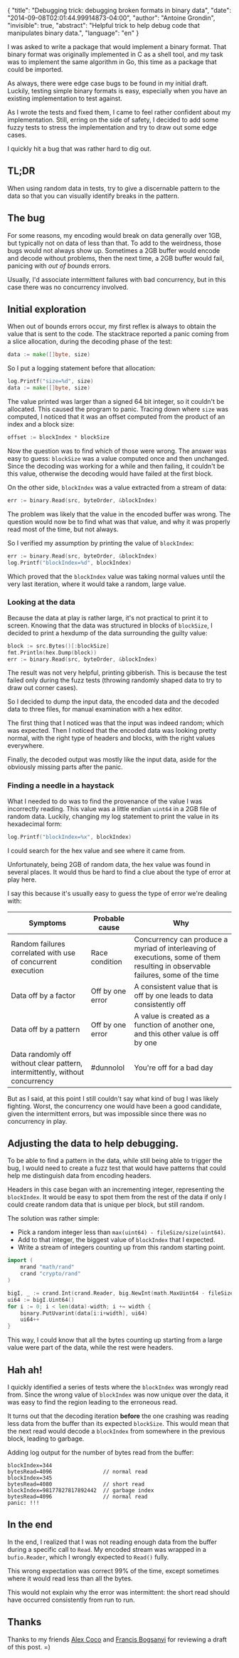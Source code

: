 {
   "title": "Debugging trick: debugging broken formats in binary data",
   "date": "2014-09-08T02:01:44.99914873-04:00",
   "author": "Antoine Grondin",
   "invisible": true,
   "abstract": "Helpful trick to help debug code that manipulates binary data.",
   "language": "en"
}

I was asked to write a package that would implement a binary format. That binary format
was originally implemented in C as a shell tool, and my task was to implement the
same algorithm in Go, this time as a package that could be imported.

As always, there were edge case bugs to be found in my initial draft.
Luckily, testing simple binary formats is easy, especially when you have an existing
implementation to test against.

As I wrote the tests and fixed them, I came to feel rather confident about my
implementation. Still, erring on the side of safety, I decided to add some
fuzzy tests to stress the implementation and try to draw out some edge cases.

I quickly hit a bug that was rather hard to dig out.

## TL;DR

When using random data in tests, try to give a discernable pattern to the data
so that you can visually identify breaks in the pattern.

## The bug

For some reasons, my encoding would break on data generally over 1GB,
but typically not on data of less than that. To add to the weirdness, those bugs
would not always show up. Sometimes a 2GB buffer would encode and decode
without problems, then the next time, a 2GB buffer would fail, panicing
with _out of bounds_ errors.

Usually, I'd associate intermittent failures with bad concurrency, but in this
case there was no concurrency involved.

## Initial exploration

When out of bounds errors occur, my first reflex is always to obtain the value
that is sent to the code. The stacktrace reported a panic coming from a slice
allocation, during the decoding phase of the test:

```go
data := make([]byte, size)
```

So I put a logging statement before that allocation:

```go
log.Printf("size=%d", size)
data := make([]byte, size)
```

The value printed was larger than a signed 64 bit integer, so it couldn't be
allocated. This caused the program to panic. Tracing down where `size` was computed,
I noticed that it was an offset computed from the product of an index and a
block size:

```go
offset := blockIndex * blockSize
```

Now the question was to find which of those were wrong. The answer was easy
to guess: `blockSize` was a value computed once and then unchanged. Since
the decoding was working for a while and then failing, it couldn't be this
value, otherwise the decoding would have failed at the first block.

On the other side, `blockIndex` was a value extracted from a stream of data:

```go
err := binary.Read(src, byteOrder, &blockIndex)
```

The problem was likely that the value in the encoded buffer was wrong.
The question would now be to find what was that value, and why it was properly
read most of the time, but not always.

So I verified my assumption by printing the value of `blockIndex`:

```go
err := binary.Read(src, byteOrder, &blockIndex)
log.Printf("blockIndex=%d", blockIndex)
```

Which proved that the `blockIndex` value was taking normal values until the
very last iteration, where it would take a random, large value.

### Looking at the data

Because the data at play is rather large, it's not practical to print it to
screen. Knowing that the data was structured in blocks of `blockSize`, I decided
to print a hexdump of the data surrounding the guilty value:

```go
block := src.Bytes()[:blockSize]
fmt.Println(hex.Dump(block))
err := binary.Read(src, byteOrder, &blockIndex)
```

The result was not very helpful, printing gibberish. This is because
the test failed only during the fuzz tests (throwing randomly shaped
data to try to draw out corner cases).

So I decided to dump the input data, the encoded data and the decoded data
to three files, for manual examination with a hex editor.

The first thing that I noticed was that the input was indeed random; which
was expected. Then I noticed that the encoded data was looking pretty normal,
with the right type of headers and blocks, with the right values everywhere.

Finally, the decoded output was mostly like the input data, aside for the
obviously missing parts after the panic.

### Finding a needle in a haystack

What I needed to do was to find the provenance of the value I was
incorrectly reading. This value was a little endian `uint64` in a 2GB
file of random data. Luckily, changing my log statement to print the
value in its hexadecimal form:

```go
log.Printf("blockIndex=%x", blockIndex)
```

I could search for the hex value and see where it came from.

Unfortunately, being 2GB of random data, the hex value was found
in several places. It would thus be hard to find a clue about the
type of error at play here.

I say this because it's usually easy to guess the type of error we're dealing
with:

<table>
<thead>
<tr>
    <th>Symptoms</th>
    <th>Probable cause</th>
    <th>Why</th>
</tr>
</thead>
<tbody>
<tr>
    <td>Random failures correlated with use of concurrent execution</td>
    <td>Race condition</td>
    <td>Concurrency can produce a myriad of interleaving of executions, some of them resulting in observable failures, some of the time</td>
</tr>
<tr>
    <td>Data off by a factor</td>
    <td>Off by one error</td>
    <td>A consistent value that is off by one leads to data consistently off</td>
</tr>

<tr>
    <td>Data off by a pattern</td>
    <td>Off by one error</td>
    <td>A value is created as a function of another one, and this other value is off by one</td>
</tr>
<tr>
    <td>Data randomly off without clear pattern, intermittently, without concurrency</td>
    <td>#dunnolol</td>
    <td>You're off for a bad day</td>
</tr>
</tbody>
</table>

But as I said, at this point I still couldn't say what kind of bug I was likely
fighting. Worst, the concurrency one would have been a good candidate, given
the intermittent errors, but was impossible since there was no concurrency in play.

## Adjusting the data to help debugging.

To be able to find a pattern in the data, while still being able to trigger
the bug, I would need to create a fuzz test that would have patterns that
could help me distinguish data from encoding headers.

Headers in this case began with an incrementing integer, representing
the `blockIndex`. It would be easy to spot them from the rest of the data
if only I could create random data that is unique per block, but still
random.

The solution was rather simple:

* Pick a random integer less than `max(uint64) - fileSize/size(uint64)`.
* Add to that integer, the biggest value of `blockIndex` that I expected.
* Write a stream of integers counting up from this random starting point.

```go
import (
    mrand "math/rand"
    crand "crypto/rand"
)

bigI, _ := crand.Int(crand.Reader, big.NewInt(math.MaxUint64 - fileSize/size(uint64)))
ui64 := bigI.Uint64()
for i := 0; i < len(data)-width; i += width {
    binary.PutUvarint(data[i:i+width], ui64)
    ui64++
}
```


This way, I could know that all the bytes counting up starting from a large
value were part of the data, while the rest were headers.

## Hah ah!

I quickly identified a series of tests where the `blockIndex` was
wrongly read from. Since the wrong value of `blockIndex` was now
unique over the data, it was easy to find the region leading to
the erroneous read.

It turns out that the decoding iteration __before__
the one crashing was reading less data from the buffer than its
expected `blockSize`. This would mean that the next read
would decode a `blockIndex` from somewhere in the previous block,
leading to garbage.

Adding log output for the number of bytes read from the buffer:

```
blockIndex=344
bytesRead=4096                // normal read
blockIndex=345
bytesRead=4080                // short read
blockIndex=98177827817892442  // garbage index
bytesRead=4096                // normal read
panic: !!!
```

## In the end

In the end, I realized that I was not reading enough data from the buffer
during a specific call to `Read`. My encoded stream was wrapped in a
`bufio.Reader`, which I wrongly expected to `Read()` fully.

This wrong expectation was correct 99% of the time, except sometimes where
it would read less than all the bytes.

This would not explain why the error was intermittent: the short read
should have occurred consistently from run to run.


## Thanks

Thanks to my friends [Alex Coco][coco] and [Francis Bogsanyi][fbogsany] for reviewing a draft
of this post. =)

[coco]: https://github.com/alexcoco
[fbogsany]: https://twitter.com/fbogsany
